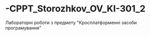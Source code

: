# -CPPT_Storozhkov_OV_KI-301_2
Лабораторні роботи з предмету "Кросплатформенні засоби програмування"
